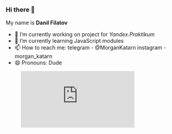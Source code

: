 ### Hi there 👋

My name is **Danil Filatov**


- 🔭 I’m currently working on project for *Yandex.Praktikum*
- 🌱 I’m currently learning JavaScript modules
- 📫 How to reach me: telegram - @MorganKatarn 
                       instagram - morgan_katarn
- 😄 Pronouns: Dude



<figure><embed src="https://wakatime.com/share/@cf575faa-2a35-4410-b6cb-4170a1f7c692/7ab95cf7-3e7e-4cd9-9f61-2068def3275e.svg"></embed></figure>
